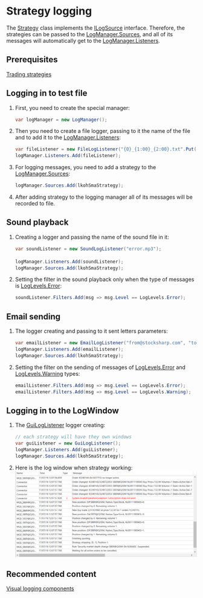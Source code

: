 # Strategy logging

The [Strategy](xref:StockSharp.Algo.Strategies.Strategy) class implements the [ILogSource](xref:Ecng.Logging.ILogSource) interface. Therefore, the strategies can be passed to the [LogManager.Sources](xref:Ecng.Logging.LogManager.Sources), and all of its messages will automatically get to the [LogManager.Listeners](xref:Ecng.Logging.LogManager.Listeners). 

## Prerequisites

[Trading strategies](../strategies.md)

## Logging in to test file

1. First, you need to create the special manager: 

   ```cs
   var logManager = new LogManager();
   ```
2. Then you need to create a file logger, passing to it the name of the file and to add it to the [LogManager.Listeners](xref:Ecng.Logging.LogManager.Listeners): 

   ```cs
   var fileListener = new FileLogListener("{0}_{1:00}_{2:00}.txt".Put(DateTime.Now.Year, DateTime.Now.Month, DateTime.Now.Day));
   logManager.Listeners.Add(fileListener);
   ```
3. For logging messages, you need to add a strategy to the [LogManager.Sources](xref:Ecng.Logging.LogManager.Sources): 

   ```cs
   logManager.Sources.Add(lkohSmaStrategy);
   ```
4. After adding strategy to the logging manager all of its messages will be recorded to file. 

## Sound playback

1. Creating a logger and passing the name of the sound file in it: 

   ```cs
   var soundListener = new SoundLogListener("error.mp3");
   						
   logManager.Listeners.Add(soundListener);
   logManager.Sources.Add(lkohSmaStrategy);
   ```
2. Setting the filter in the sound playback only when the type of messages is [LogLevels.Error](xref:Ecng.Logging.LogLevels.Error): 

   ```cs
   soundListener.Filters.Add(msg => msg.Level == LogLevels.Error);
   ```

## Email sending

1. The logger creating and passing to it sent letters parameters: 

   ```cs
   var emailListener = new EmailLogListener("from@stocksharp.com", "to@stocksharp.com");
   logManager.Listeners.Add(emailListener);
   logManager.Sources.Add(lkohSmaStrategy);
   ```
2. Setting the filter on the sending of messages of [LogLevels.Error](xref:Ecng.Logging.LogLevels.Error) and [LogLevels.Warning](xref:Ecng.Logging.LogLevels.Warning) types: 

   ```cs
   emailListener.Filters.Add(msg => msg.Level == LogLevels.Error);
   emailListener.Filters.Add(msg => msg.Level == LogLevels.Warning);
   ```

## Logging in to the LogWindow

1. The [GuiLogListener](xref:StockSharp.Xaml.GuiLogListener) logger creating: 

   ```cs
   // each strategy will have they own windows
   var guiListener = new GuiLogListener();
   logManager.Listeners.Add(guiListener);
   logManager.Sources.Add(lkohSmaStrategy);
   ```
2. Here is the log window when strategy working: ![strategylogging](../../../images/strategy_logging.png)

## Recommended content

[Visual logging components](../graphical_user_interface/logging.md)
